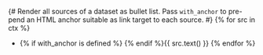 {# 
  Render all sources of a dataset as bullet list. 
  Pass `with_anchor` to pre-pend an HTML anchor suitable as link target to each source.
#}
{% for src in ctx %}
- {% if with_anchor is defined %}<a id="source-{{ src.id }}"> </a>{% endif %}{{ src.text() }}
{% endfor %}